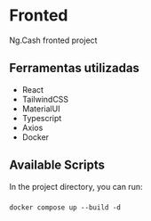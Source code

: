 # Fronted

Ng.Cash fronted project

## Ferramentas utilizadas

* React
* TailwindCSS
* MaterialUI
* Typescript
* Axios
* Docker

## Available Scripts

In the project directory, you can run:

### 

```
docker compose up --build -d
```

